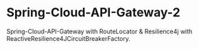 # Spring-Cloud-API-Gateway-2
Spring-Cloud-API-Gateway with RouteLocator &amp; Resilience4j with ReactiveResilience4JCircuitBreakerFactory.
